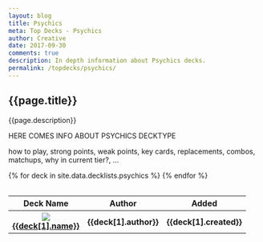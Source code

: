 ```yaml
---
layout: blog
title: Psychics
meta: Top Decks - Psychics
author: Creative
date: 2017-09-30
comments: true
description: In depth information about Psychics decks.
permalink: /topdecks/psychics/
---
```


## {{page.title}}

<p class="text-muted"> {{page.description}} </p>

<div>
    <p>HERE COMES INFO ABOUT PSYCHICS DECKTYPE</p>
    <p>how to play, strong points, weak points, key cards, replacements, combos, matchups, why in current tier?, ...</p>
</div>

<table class="table" style="margin-top: 2rem;" id="topDeckTable">
    <thead>
        <tr>
            <th>Deck Name</th>
            <th>Author</th>
            <th>Added</th>
        </tr>
    </thead>
    <tbody>
        {% for deck in site.data.decklists.psychics %}
            <tr>
                <th>
                    <div class="row">
                        <div class="col-lg-1">
                            <div class="thumbnail">
                                <img src="https://yugiohprices.com/api/card_image/{{deck[1].main[0].name}}" class="portrait" />  
                            </div>
                        </div>
                        <div class="col-lg-11">
                            <a href="{{site.url}}/topdecks/psychics/{{deck[1].name | downcase | replace: " ", "-" }}">{{deck[1].name}}</a>    
                        </div>
                    </div>
                </th>
                <th>{{deck[1].author}}</th>
                <th>{{deck[1].created}}</th>
            </tr>
        {% endfor %}
    </tbody>
</table>